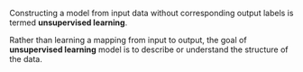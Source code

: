 Constructing a model from input data without corresponding output labels is termed **unsupervised learning**.

Rather than learning a mapping from input to output, the goal of **unsupervised learning** model is to describe or understand the structure of the data.
